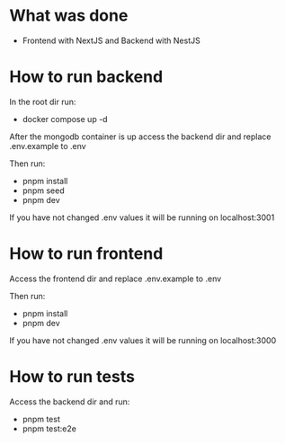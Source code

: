 # What was done

- Frontend with NextJS and Backend with NestJS

# How to run backend

In the root dir run:

- docker compose up -d

After the mongodb container is up access the backend dir and replace .env.example to .env

Then run:

- pnpm install
- pnpm seed
- pnpm dev

If you have not changed .env values it will be running on localhost:3001

# How to run frontend

Access the frontend dir and replace .env.example to .env

Then run:

- pnpm install
- pnpm dev

If you have not changed .env values it will be running on localhost:3000

# How to run tests

Access the backend dir and run:

- pnpm test
- pnpm test:e2e
